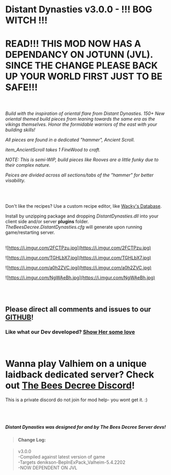 
 
# Distant Dynasties v3.0.0  - !!! BOG WITCH !!!   
   
# READ!!! THIS MOD NOW HAS A DEPENDANCY ON JOTUNN (JVL). SINCE THE CHANGE PLEASE BACK UP YOUR WORLD FIRST JUST TO BE SAFE!!!  
<br>
 
<h6>Build with the inspiration of oriental flare from Distant Dynasties. 
150+ New oriental themed build pieces from leaning towards the same era as the vikings themselves.  
Honor the formidable warriors of the east with your building skills!   <p>  
   
All pieces are found in a dedicated "hammer", *Ancient Scroll*.  

*item_AncientScroll* takes 1 FineWood to craft. 
 


NOTE: This is semi-WIP, build pieces like Rooves are a little funky due to their complex nature.  

Peices are divided across all sections/tabs of the "hammer" for better visability.
  
</h6>


<br>


 Don't like the recipes? Use a custom recipe editor, like [Wacky's Database](https://valheim.thunderstore.io/package/WackyMole/WackysDatabase/).
  
<p>

Install by unzipping package and dropping *DistantDynasties.dll* into your client side and/or server **plugins** folder.
*TheBeesDecree.DistantDynasties.cfg* will generate upon running game/restarting server.  
<br> 
	
﻿![https://i.imgur.com/2FCTPzu.jpg](https://i.imgur.com/2FCTPzu.jpg)  

﻿![https://i.imgur.com/TGHLbX7.jpg](https://i.imgur.com/TGHLbX7.jpg)  

![https://i.imgur.com/a0h2ZVC.jpg](https://i.imgur.com/a0h2ZVC.jpg)   

![https://i.imgur.com/NgWAeBh.jpg](https://i.imgur.com/NgWAeBh.jpg)    
   
  
 
<br><br>

## Please direct all comments and issues to our [GITHUB](https://github.com/The-Bees-Decree-Server/Distant-Dynasties)!

  

### Like what our Dev developed? [Show Her some love](https://www.paypal.com/donate?hosted_button_id=4TYSZ8JKN7TFJ)   

  <br>
  
  
  # Wanna play Valhiem on a unique laidback dedicated server? Check out  [The Bees Decree Discord](https://discord.gg/vMZ5MHuP7t)! 
This is a private discord do not join for mod help- you wont get it. :)
    
<br>
<br>


##### Distant Dynasties was designed for and by The Bees Decree Server devs! 
     
   
   
  
   
   
      

> #### Change Log: <p>

>v3.0.0   
>-Compiled against latest version of game   
-Targets denikson-BepInExPack_Valheim-5.4.2202  
-NOW DEPENDENT ON JVL 

<p>

</p>   


</p>
